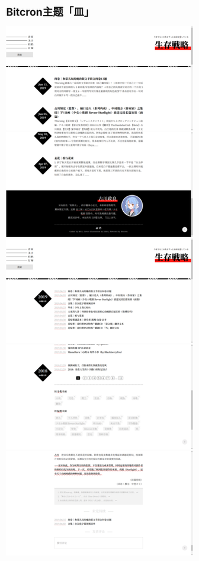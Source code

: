 # Bitcron主题「皿」

![](./Screenshot6.png)
![](./Screenshot5.png)
![](./Screenshot4.png)
![](./Screenshot3.png)
![](./Screenshot1.png)
